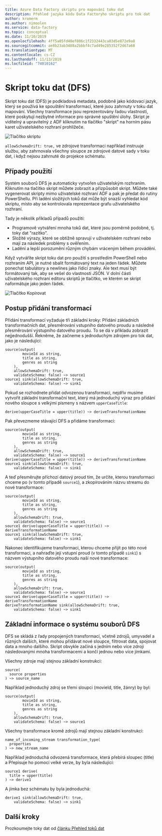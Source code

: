 ```yaml
---
title: Azure Data Factory skriptu pro mapování toku dat
description: Přehled jazyka kódu Data Factoryho skriptu pro tok dat
author: kromerm
ms.author: nimoolen
ms.service: data-factory
ms.topic: conceptual
ms.date: 11/10/2019
ms.openlocfilehash: 4ff5a05fd40ef086c1f2332443ca03d5e872e9a8
ms.sourcegitcommit: ae8b23ab3488a2bbbf4c7ad49e285352f2d67a68
ms.translationtype: MT
ms.contentlocale: cs-CZ
ms.lasthandoff: 11/13/2019
ms.locfileid: "74010162"
---
```

# <a name="data-flow-script-dfs"></a>Skript toku dat (DFS)

Skript toku dat (DFS) je podkladová metadata, podobně jako kódovací jazyk, který se používá ke spouštění transformací, které jsou zahrnuty v toku dat mapování. Všechny transformace jsou reprezentovány řadou vlastností, které poskytují nezbytné informace pro správné spuštění úlohy. Skript je viditelný a upravitelný z ADF kliknutím na tlačítko "skript" na horním pásu karet uživatelského rozhraní prohlížeče.

![Tlačítko skriptu](media/data-flow/scriptbutton.png "Tlačítko skriptu")

`allowSchemaDrift: true,` ve zdrojové transformaci například instruuje službu, aby zahrnovala všechny sloupce ze zdrojové datové sady v toku dat, i když nejsou zahrnuté do projekce schématu.

## <a name="use-cases"></a>Případy použití
Systém souborů DFS je automaticky vytvořen uživatelským rozhraním. Kliknutím na tlačítko skript můžete zobrazit a přizpůsobit skript. Můžete také vygenerovat skripty mimo uživatelské rozhraní ADF a pak je předat do rutiny PowerShellu. Při ladění složitých toků dat může být snazší vyhledat kód skriptu, místo aby se kontrolovala reprezentace grafu uživatelského rozhraní.

Tady je několik příkladů případů použití:
- Programově vytváření mnoha toků dat, které jsou poměrně podobné, tj. toky dat "razítko".
- Složité výrazy, které se obtížně spravují v uživatelském rozhraní nebo mají za následek problémy s ověřením.
- Ladění a lepší porozumění různým chybám vráceným během provádění.

Když vytváříte skript toku dat pro použití s prostředím PowerShell nebo rozhraním API, je nutné sbalit formátovaný text na jeden řádek. Můžete ponechat tabulátory a newlines jako řídicí znaky. Ale text musí být formátovaný tak, aby se vešel do vlastnosti JSON. V dolní části uživatelského rozhraní editoru skriptů je tlačítko, ve kterém se skript naformátuje jako jeden řádek.

![Tlačítko Kopírovat](media/data-flow/copybutton.png "Tlačítko pro kopírování")

## <a name="how-to-add-transforms"></a>Postup přidání transformací
Přidání transformací vyžaduje tři základní kroky: Přidání základních transformačních dat, přesměrování vstupního datového proudu a následné přesměrování výstupního datového proudu. To se dá v příkladu zobrazit nejjednodušší.
Řekněme, že začneme s jednoduchým zdrojem pro tok dat, jako je následující:

```
source(output(
        movieId as string,
        title as string,
        genres as string
    ),
    allowSchemaDrift: true,
    validateSchema: false) ~> source1
source1 sink(allowSchemaDrift: true,
    validateSchema: false) ~> sink1
```

Pokud se rozhodnete přidat odvozenou transformaci, nejdřív musíme vytvořit základní transformační text, který má jednoduchý výraz pro přidání nového sloupce s velkými písmeny s názvem `upperCaseTitle`:
```
derive(upperCaseTitle = upper(title)) ~> deriveTransformationName
```

Pak převezmeme stávající DFS a přidáme transformaci:
```
source(output(
        movieId as string,
        title as string,
        genres as string
    ),
    allowSchemaDrift: true,
    validateSchema: false) ~> source1
derive(upperCaseTitle = upper(title)) ~> deriveTransformationName
source1 sink(allowSchemaDrift: true,
    validateSchema: false) ~> sink1
```

A teď přesměrujte příchozí datový proud tím, že určíte, kterou transformaci chceme po (v tomto případě `source1`), a zkopírováním názvu streamu do nové transformace:
```
source(output(
        movieId as string,
        title as string,
        genres as string
    ),
    allowSchemaDrift: true,
    validateSchema: false) ~> source1
source1 derive(upperCaseTitle = upper(title)) ~> deriveTransformationName
source1 sink(allowSchemaDrift: true,
    validateSchema: false) ~> sink1
```

Nakonec identifikujeme transformaci, kterou chceme přijít po této nové transformaci, a nahraďte její vstupní proud (v tomto případě `sink1`) s názvem výstupního datového proudu naší nové transformace:
```
source(output(
        movieId as string,
        title as string,
        genres as string
    ),
    allowSchemaDrift: true,
    validateSchema: false) ~> source1
source1 derive(upperCaseTitle = upper(title)) ~> deriveTransformationName
deriveTransformationName sink(allowSchemaDrift: true,
    validateSchema: false) ~> sink1
```

## <a name="dfs-fundamentals"></a>Základní informace o systému souborů DFS
DFS se skládá z řady propojených transformací, včetně zdrojů, umyvadel a různých dalších, které mohou přidávat nové sloupce, filtrovat data, spojovat data a mnoho dalšího. Skript obvykle začíná s jedním nebo více zdroji následovanými mnoha transformacemi a končí jednou nebo více jímkami.

Všechny zdroje mají stejnou základní konstrukci:
```
source(
  source properties
) ~> source_name
```

Například jednoduchý zdroj se třemi sloupci (movieId, title, žánry) by byl:
```
source(output(
        movieId as string,
        title as string,
        genres as string
    ),
    allowSchemaDrift: true,
    validateSchema: false) ~> source1
```

Všechny transformace kromě zdrojů mají stejnou základní konstrukci:
```
name_of_incoming_stream transformation_type(
  properties
) ~> new_stream_name
```

Například jednoduchá odvozená transformace, která přebírá sloupec (title) a Přepisuje ho pomocí velké verze, by byla následující:
```
source1 derive(
  title = upper(title)
) ~> derive1
```

A jímka bez schématu by byla jednoduchá:
```
derive1 sink(allowSchemaDrift: true,
    validateSchema: false) ~> sink1
```

## <a name="next-steps"></a>Další kroky

Prozkoumejte toky dat od [článku Přehled toků dat](concepts-data-flow-overview.md)
